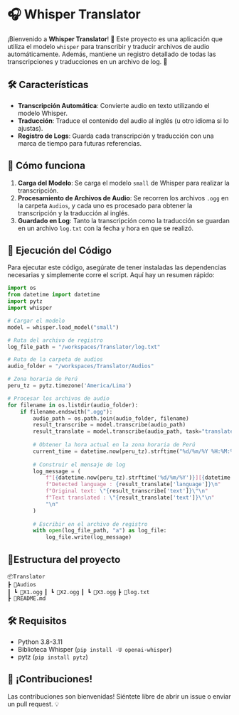# 🎧 Whisper Translator

¡Bienvenido a **Whisper Translator**! 🚀 Este proyecto es una aplicación que utiliza el modelo `whisper` para transcribir y traducir archivos de audio automáticamente. Además, mantiene un registro detallado de todas las transcripciones y traducciones en un archivo de log. 📜

## 🛠️ Características

- **Transcripción Automática**: Convierte audio en texto utilizando el modelo Whisper.
- **Traducción**: Traduce el contenido del audio al inglés (u otro idioma si lo ajustas).
- **Registro de Logs**: Guarda cada transcripción y traducción con una marca de tiempo para futuras referencias.

## 📝 Cómo funciona

1. **Carga del Modelo**: Se carga el modelo `small` de Whisper para realizar la transcripción.
2. **Procesamiento de Archivos de Audio**: Se recorren los archivos `.ogg` en la carpeta `Audios`, y cada uno es procesado para obtener la transcripción y la traducción al inglés.
3. **Guardado en Log**: Tanto la transcripción como la traducción se guardan en un archivo `log.txt` con la fecha y hora en que se realizó.

## 🚀 Ejecución del Código

Para ejecutar este código, asegúrate de tener instaladas las dependencias necesarias y simplemente corre el script. Aquí hay un resumen rápido:

```python
import os
from datetime import datetime
import pytz
import whisper

# Cargar el modelo
model = whisper.load_model("small")

# Ruta del archivo de registro
log_file_path = "/workspaces/Translator/log.txt"

# Ruta de la carpeta de audios
audio_folder = "/workspaces/Translator/Audios"

# Zona horaria de Perú
peru_tz = pytz.timezone('America/Lima')

# Procesar los archivos de audio
for filename in os.listdir(audio_folder):
    if filename.endswith(".ogg"):
        audio_path = os.path.join(audio_folder, filename)
        result_transcribe = model.transcribe(audio_path)
        result_translate = model.transcribe(audio_path, task="translate")
        
        # Obtener la hora actual en la zona horaria de Perú
        current_time = datetime.now(peru_tz).strftime("%d/%m/%Y %H:%M:%S")
        
        # Construir el mensaje de log
        log_message = (
            f"[{datetime.now(peru_tz).strftime('%d/%m/%Y')}][{datetime.now(peru_tz).strftime('%H:%M:%S')}]\n"
            f"Detected language : {result_translate['language']}\n"
            f"Original text: \"{result_transcribe['text']}\"\n"
            f"Text translated : \"{result_translate['text']}\"\n"
            "\n"
        )
        
        # Escribir en el archivo de registro
        with open(log_file_path, "a") as log_file:
            log_file.write(log_message)
```

## 📁Estructura del proyecto

`📦Translator`  
`┣ 📂Audios`  
`┃ ┗ 📜X1.ogg`
`┃ ┗ 📜X2.ogg`
`┃ ┗ 📜X3.ogg`
`┣ 📜log.txt`  
`┣ 📜README.md`  

## 🛠️ Requisitos

- Python 3.8-3.11
- Biblioteca Whisper (`pip install -U openai-whisper`)
- pytz (`pip install pytz`)

## 🌟 ¡Contribuciones!

Las contribuciones son bienvenidas! Siéntete libre de abrir un issue o enviar un pull request. 💡
